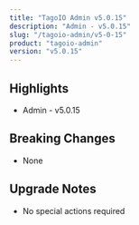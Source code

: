```yaml
---
title: "TagoIO Admin v5.0.15"
description: "Admin - v5.0.15"
slug: "/tagoio-admin/v5-0-15"
product: "tagoio-admin"
version: "v5.0.15"
---
```


## Highlights

- Admin - v5.0.15

## Breaking Changes

- None

## Upgrade Notes

- No special actions required
